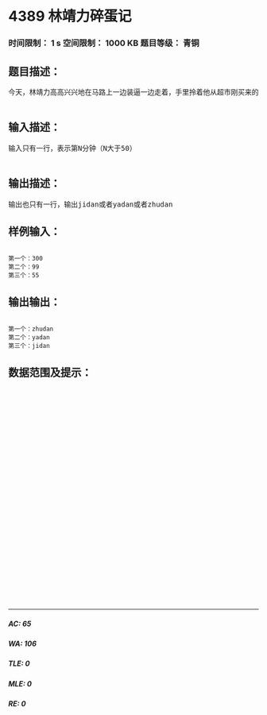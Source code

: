# 4389 林靖力碎蛋记   
### 时间限制： 1 s     空间限制： 1000 KB     题目等级： 青铜  
## 题目描述：  

<pre>
今天，林靖力高高兴兴地在马路上一边装逼一边走着，手里拎着他从超市刚买来的鸡蛋、鸭蛋和猪蛋。他走着走着，啪的一声碎了一颗鸡蛋，然后又碎了两颗鸡蛋，接着三颗猪蛋又碎了。经过林宝宝的周密计算，他发现，每隔一分钟就碎了一颗蛋，而且是按照一颗鸡蛋，两颗鸭蛋，三颗猪蛋的顺序碎的。他想知道，第N分钟他掉的是什么蛋，他很好奇，回家就进行计算（可惜这时候他的蛋都碎了）……  

</pre>
  
  
## 输入描述：  

<pre>
输入只有一行，表示第N分钟（N大于50）  

</pre>
  
  
## 输出描述：  

<pre>
输出也只有一行，输出jidan或者yadan或者zhudan
</pre>
  
  
## 样例输入：  

<pre><code>
第一个：300  
第二个：99  
第三个：55
</code></pre>
  
  
## 输出输出：  

<pre><code>
第一个：zhudan  
第二个：yadan  
第三个：jidan
</code></pre>
  
  
## 数据范围及提示：  

<pre>
  
  
  
  
  
  
  
  
  
  
  
  
  
  
  
  
  
  
  
  
  
  
  
  
  
  

</pre>
  
  
***  

##### AC: 65  
##### WA: 106  
##### TLE: 0  
##### MLE: 0  
##### RE: 0  
